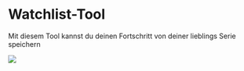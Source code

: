 # Watchlist-Tool
Mit diesem Tool kannst du deinen Fortschritt von deiner lieblings Serie speichern


<image src="screenshot1.png">
